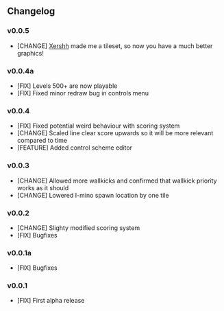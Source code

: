 ## Changelog

### v0.0.5
  * [CHANGE] [Xershh](http://steamcommunity.com/id/xershh/) made me a tileset, so now you have a much better graphics!

### v0.0.4a
  * [FIX] Levels 500+ are now playable
  * [FIX] Fixed minor redraw bug in controls menu

### v0.0.4
  * [FIX] Fixed potential weird behaviour with scoring system
  * [CHANGE] Scaled line clear score upwards so it will be more relevant compared to time
  * [FEATURE] Added control scheme editor

### v0.0.3
  * [CHANGE] Allowed more wallkicks and confirmed that wallkick priority works as it should
  * [CHANGE] Lowered I-mino spawn location by one tile

### v0.0.2
  * [CHANGE] Slighty modified scoring system
  * [FIX] Bugfixes

### v0.0.1a
  * [FIX] Bugfixes

### v0.0.1
  * [FIX] First alpha release
